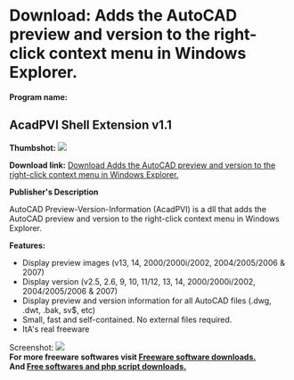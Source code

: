 # Download: Adds the AutoCAD preview and version to the right-click context menu in Windows Explorer. 

**Program name:**

## AcadPVI Shell Extension v1.1

  
**Thumbshot:** ![](http://www.freewarefiles.com/screenshot/ss-acadpvi-l_md.gif)   
  
**Download link:** [Download Adds the AutoCAD preview and version to the right-click context menu in Windows Explorer. ](http://freesoftwares.boysofts.com/AcadPVI-Shell-Extension-V_program_17989.html)  
  


**Publisher's Description**  
  


AutoCAD Preview-Version-Information (AcadPVI) is a dll that adds the AutoCAD preview and version to the right-click context menu in Windows Explorer. 

**Features:**

  * Display preview images (v13, 14, 2000/2000i/2002, 2004/2005/2006 & 2007) 
  * Display version (v2.5, 2.6, 9, 10, 11/12, 13, 14, 2000/2000i/2002, 2004/2005/2006 & 2007) 
  * Display preview and version information for all AutoCAD files (.dwg, .dwt, .bak, sv$, etc) 
  * Small, fast and self-contained. No external files required. 
  * ItA's real freeware 

  
  
Screenshot: ![](http://www.freewarefiles.com/screenshot/ss-acadpvi-l.gif)   
**For more freeware softwares visit [Freeware software downloads.](http://freesoftwares.boysofts.com/)**   
**And [Free softwares and php script downloads.](http://www.boysofts.com/)**
